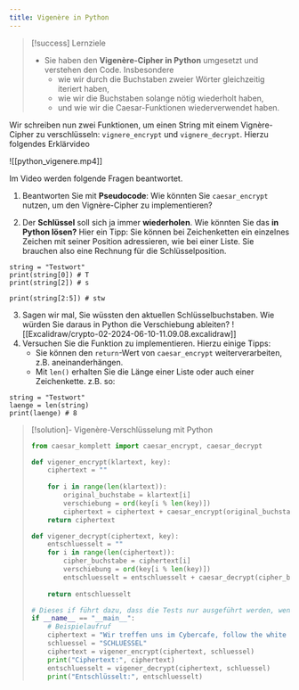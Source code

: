 ```yaml
---
title: Vigenère in Python
---
```


> [!success] Lernziele
> 
> - Sie haben den **Vigenère-Cipher in Python** umgesetzt und verstehen den Code. Insbesondere
> 	- wie wir durch die Buchstaben zweier Wörter gleichzeitig iteriert haben,
> 	- wie wir die Buchstaben solange nötig wiederholt haben,
> 	- und wie wir die Caesar-Funktionen wiederverwendet haben.

Wir schreiben nun zwei Funktionen, um einen String mit einem Vignère-Cipher zu verschlüsseln: `vignere_encrypt` und `vignere_decrypt`. Hierzu folgendes Erklärvideo

![[python_vigenere.mp4]]

Im Video werden folgende Fragen beantwortet.

1) Beantworten Sie mit **Pseudocode**: Wie könnten Sie `caesar_encrypt` nutzen, um den Vignère-Cipher zu implementieren?

2) Der **Schlüssel** soll sich ja immer **wiederholen**. Wie könnten Sie das **in Python lösen?** Hier ein Tipp: Sie können bei Zeichenketten ein einzelnes Zeichen mit seiner Position adressieren, wie bei einer Liste. Sie brauchen also eine Rechnung für die Schlüsselposition.

```turtle
string = "Testwort"
print(string[0]) # T
print(string[2]) # s

print(string[2:5]) # stw
```

3) Sagen wir mal, Sie wüssten den aktuellen Schlüsselbuchstaben. Wie würden Sie daraus in Python die Verschiebung ableiten? 
	![[Excalidraw/crypto-02-2024-06-10-11.09.08.excalidraw]]
4) Versuchen Sie die Funktion zu implementieren. Hierzu einige Tipps:
	- Sie können den `return`-Wert von `caesar_encrypt` weiterverarbeiten, z.B. aneinanderhängen.
	- Mit `len()` erhalten Sie die Länge einer Liste oder auch einer Zeichenkette. z.B. so:

```turtle
string = "Testwort"
laenge = len(string) 
print(laenge) # 8
```

> [!solution]- Vigenère-Verschlüsselung mit Python
> 
> ```python filename="vigenere.py"
> from caesar_komplett import caesar_encrypt, caesar_decrypt
> 
> def vigener_encrypt(klartext, key):
>     ciphertext = ""
>     
>     for i in range(len(klartext)):
>         original_buchstabe = klartext[i]
>         verschiebung = ord(key[i % len(key)])
>         ciphertext = ciphertext + caesar_encrypt(original_buchstabe, verschiebung)
>     return ciphertext
> 
> def vigener_decrypt(ciphertext, key):
>     entschluesselt = ""
>     for i in range(len(ciphertext)):
>         cipher_buchstabe = ciphertext[i]
>         verschiebung = ord(key[i % len(key)])
>         entschluesselt = entschluesselt + caesar_decrypt(cipher_buchstabe, verschiebung)
>     
>     return entschluesselt
> 
> # Dieses if führt dazu, dass die Tests nur ausgeführt werden, wenn diese Datei selbst ausgeführt wird, aber nicht, wenn sie importiert wird.
> if __name__ == "__main__":
>     # Beispielaufruf
>     ciphertext = "Wir treffen uns im Cybercafe, follow the white rabbit."
>     schluessel = "SCHLUESSEL"
>     ciphertext = vigener_encrypt(ciphertext, schluessel)
>     print("Ciphertext:", ciphertext)
>     entschluesselt = vigener_decrypt(ciphertext, schluessel)
>     print("Entschlüsselt:", entschluesselt)
> ```

